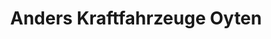 ---
title: "Anders Kraftfahrzeuge Oyten"
url: /oyten/anders-kraftfahrzeuge-oyten/
shop: Autowerkstatt
---